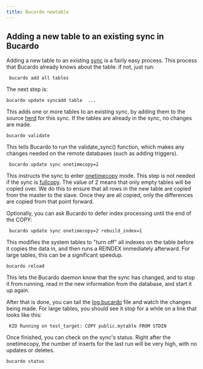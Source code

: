 ```yaml
---
title: Bucardo newtable
---
```


Adding a new table to an existing sync in Bucardo
-------------------------------------------------

Adding a new table to an existing [sync](/Bucardo/sync "wikilink") is a fairly easy process. This process that Bucardo already knows about the table: if not, just run:

` bucardo add all tables`

The next step is:

` bucardo update sync `<syncname>` add table `<tab1>` `<tab2>` ...`

This adds one or more tables to an existing sync, by adding them to the source [herd](/Bucardo/herd "wikilink") for this sync. If the tables are already in the sync, no changes are made.

` bucardo validate `<syncname>

This tells Bucardo to run the validate_sync() function, which makes any changes needed on the remote databases (such as adding triggers).

` bucardo update sync onetimecopy=2`

This instructs the sync to enter [onetimecopy](/Bucardo/onetimecopy "wikilink") mode. This step is not needed if the sync is [fullcopy](/Bucardo/fullcopy "wikilink"). The value of 2 means that only empty tables will be copied over. We do this to ensure that all rows in the new table are copied from the master to the slave. Once they are all copied, only the differences are copied from that point forward.

Optionally, you can ask Bucardo to defer index processing until the end of the COPY:

` bucardo update sync onetimecopy=2 rebuild_index=1`

This modifies the system tables to "turn off" all indexes on the table before it copies the data in, and then runs a REINDEX immediately afterward. For large tables, this can be a significant speedup.

` bucardo reload `<syncname>

This lets the Bucardo daemon know that the sync has changed, and to stop it from running, read in the new information from the database, and start it up again.

After that is done, you can tail the [log.bucardo](/Bucardo/log.bucardo "wikilink") file and watch the changes being made. For large tables, you should see it stop for a while on a line that looks like this:

` KID Running on test_target: COPY public.mytable FROM STDIN`

Once finished, you can check on the sync's status. Right after the onetimecopy, the number of inserts for the last run will be very high, with no updates or deletes.

` bucardo status `<syncname>

